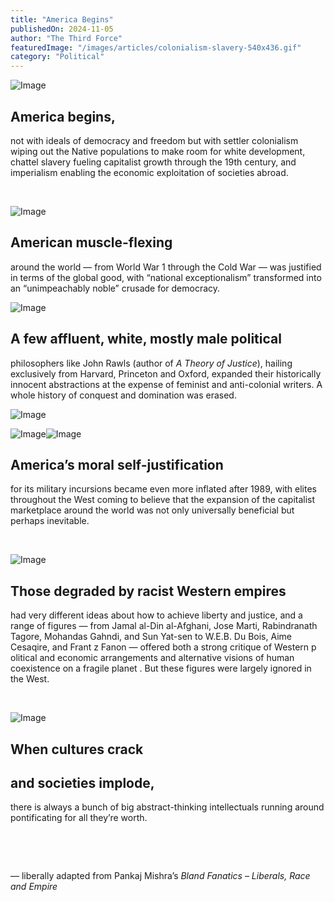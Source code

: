```yaml
---
title: "America Begins"
publishedOn: 2024-11-05
author: "The Third Force"
featuredImage: "/images/articles/colonialism-slavery-540x436.gif"
category: "Political"
---
```


![Image](/images/articles/colonialism-slavery-540x436.gif)
## America begins,

not with ideals of democracy and freedom but with settler colonialism wiping out the Native populations to make room for white development, chattel slavery fueling capitalist growth through the 19th century, and imperialism enabling the economic exploitation of societies abroad.

‍

![Image](/images/articles/old-universities-crest-600x413.gif)
## American muscle-flexing

around the world — from World War 1 through the Cold War — was justified in terms of the global good, with “national exceptionalism” transformed into an “unimpeachably noble” crusade for democracy.

![Image](/images/articles/old-harvard-univerty-crest-420x385.gif)
## A few affluent, white, mostly male political

philosophers like John Rawls (author of *A Theory of Justice*), hailing exclusively from Harvard, Princeton and Oxford, expanded their historically innocent abstractions at the expense of feminist and anti-colonial writers. A whole history of conquest and domination was erased.

![Image](/images/articles/old-university-crest-princeton-oxford-390x409.gif)‍

![Image](/images/articles/old-newyorktimes-logo-450x485.gif)![Image](/images/articles/old-the-empire-files-logo-240x247.gif)‍

## America’s moral self-justification

for its military incursions became even more inflated after 1989, with elites throughout the West coming to believe that the expansion of the capitalist marketplace around the world was not only universally beneficial but perhaps inevitable.

‍

![Image](/images/articles/jamal-jose-tagore-sun-gandhi-bois-aime-frantz-600x630.gif)
## Those degraded by racist Western empires

had very different ideas about how to achieve liberty and justice, and a range of figures — from Jamal al-Din al-Afghani, Jose Marti, Rabindranath Tagore, Mohandas Gahndi, and Sun Yat-sen to W.E.B. Du Bois, Aime Cesaqire, and Frant z Fanon — offered both a strong critique of Western p olitical and economic arrangements and alternative visions of human coexistence on a fragile planet . But these figures were largely ignored in the West.

‍

![Image](/images/articles/david-thomas-zanny-fareed-paul-wolf-600x630.gif)
## When cultures crack

## and societies implode,

there is always a bunch of big abstract-thinking intellectuals running around pontificating for all they’re worth.

‍

‍

— liberally adapted from Pankaj Mishra’s *Bland Fanatics – Liberals, Race and Empire*

